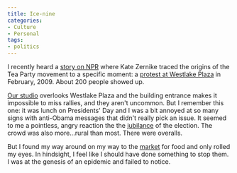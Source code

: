 ```yaml
---
title: Ice-nine
categories:
- Culture
- Personal
tags:
- politics
---
```


I recently heard a [story on NPR][1] where Kate Zernike traced the origins of the Tea Party movement to a specific moment: a [protest at Westlake Plaza][2] in February, 2009.  About 200 people showed up.

[Our studio][3] overlooks Westlake Plaza and the building entrance makes it impossible to miss rallies, and they aren't uncommon.  But I remember this one: it was lunch on Presidents' Day and I was a bit annoyed at so many signs with anti-Obama messages that didn't really pick an issue.  It seemed to me a pointless, angry reaction the the [jubilance][4] of the election.  The crowd was also more…rural than most.  There were overalls.

But I found my way around on my way to the [market][5] for food and only rolled my eyes.  In hindsight, I feel like I should have done something to stop them.  I was at the genesis of an epidemic and failed to notice.

   [1]: http://www.npr.org/templates/story/story.php?storyId=129865403
   [2]: http://redistributingknowledge.blogspot.com/2009/02/its-on-presidents-day-protest-at.html
   [3]: http://www.frogdesign.com/contact/seattle.html
   [4]: http://silencedmajority.blogs.com/silenced_majority_portal/2008/11/obama-street-celebration-in-seattle.html
   [5]: http://www.pikeplacemarket.org/

